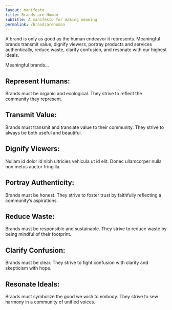 ```yaml
---
layout: manifesto
title: Brands are Human
subtitle: A manifesto for making meaning
permalink: /brandsarehuman
---
```


A brand is only as good as the human endeavor it represents. Meaningful brands transmit value, dignify viewers, portray products and services authentically, reduce waste, clarify confusion, and resonate with our highest ideals.

Meaningful brands…


## Represent Humans:
Brands must be organic and ecological. They strive to reflect the community they represent.

## Transmit Value:
Brands must transmit and translate value to their community. They strive to always be both useful and beautiful.

## Dignify Viewers:
Nullam id dolor id nibh ultricies vehicula ut id elit. Donec ullamcorper nulla non metus auctor fringilla.

## Portray Authenticity:
Brands must be honest. They strive to foster trust by faithfully reflecting a community’s aspirations.

## Reduce Waste:
Brands must be responsible and sustainable. They strive to reduce waste by being mindful of their footprint.
 
## Clarify Confusion:
Brands must be clear. They strive to fight confusion with clarity and skepticism with hope.

## Resonate Ideals:
Brands must symbolize the good we wish to embody. They strive to sew harmony in a community of unified voices.
